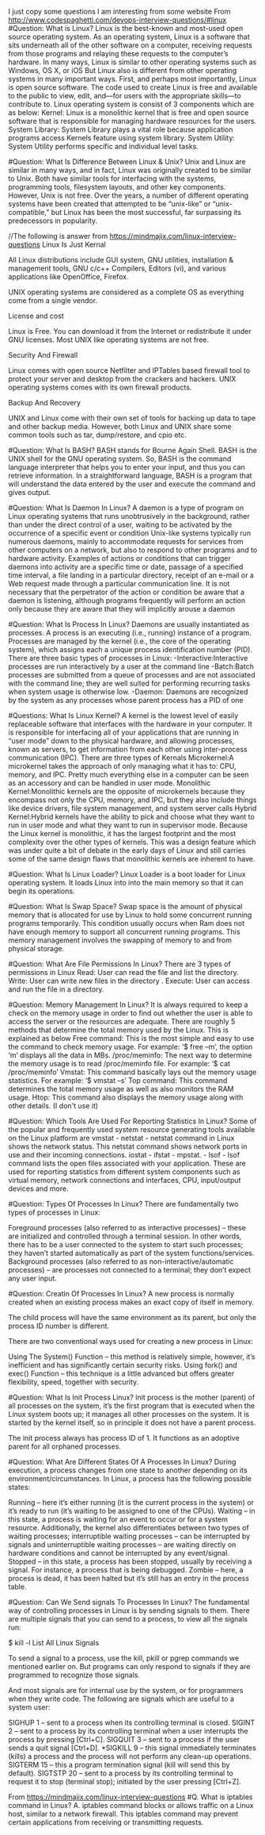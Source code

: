 I just copy some questions I am interesting from some website
From http://www.codespaghetti.com/devops-interview-questions/#linux
#Question: What is Linux?
Linux is the best-known and most-used open source operating system. As an operating system, Linux is a software that sits underneath all of the other software on a computer, receiving requests from those programs and relaying these requests to the computer’s hardware.
In many ways, Linux is similar to other operating systems such as Windows, OS X, or iOS
But Linux also is different from other operating systems in many important ways.
First, and perhaps most importantly, Linux is open source software. The code used to create Linux is free and available to the public to view, edit, and—for users with the appropriate skills—to contribute to.
Linux operating system is consist of 3 components which are as below:
Kernel: Linux is a monolithic kernel that is free and open source software that is responsible for managing hardware resources for the users.
System Library: System Library plays a vital role because application programs access Kernels feature using system library.
System Utility: System Utility performs specific and individual level tasks.



#Question: What Is Difference Between Linux & Unix?
Unix and Linux are similar in many ways, and in fact, Linux was originally created to be similar to Unix.
Both have similar tools for interfacing with the systems, programming tools, filesystem layouts, and other key components.
However, Unix is not free. Over the years, a number of different operating systems have been created that attempted to be “unix-like” or “unix-compatible,” but Linux has been the most successful, far surpassing its predecessors in popularity.

//The following is answer from https://mindmajix.com/linux-interview-questions
Linux Is Just Kernal

All Linux distributions include GUI system, GNU utilities, installation & management tools, GNU c/c++ Compilers, Editors (vi), and various applications like OpenOffice, Firefox.

UNIX operating systems are considered as a complete OS as everything come from a single vendor.

License and cost

Linux is Free. You can download it from the Internet or redistribute it under GNU licenses. Most UNIX like operating systems are not free.

Security And Firewall

Linux comes with open source Netfilter and IPTables based firewall tool to protect your server and desktop from the crackers and hackers. UNIX operating systems comes with its own firewall products. 

Backup And Recovery

UNIX and Linux come with their own set of tools for backing up data to tape and other backup media. However, both Linux and UNIX share some common tools such as tar, dump/restore, and cpio etc.

#Question: What Is BASH?
BASH stands for Bourne Again Shell. BASH is the UNIX shell for the GNU operating system. So, BASH is the command language interpreter that helps you to enter your input, and thus you can retrieve information.
In a straightforward language, BASH is a program that will understand the data entered by the user and execute the command and gives output.

#Question: What Is Daemon In Linux?
A daemon is a type of program on Linux operating systems that runs unobtrusively in the background, rather than under the direct control of a user, waiting to be activated by the occurrence of a specific event or condition
Unix-like systems typically run numerous daemons, mainly to accommodate requests for services from other computers on a network, but also to respond to other programs and to hardware activity.
Examples of actions or conditions that can trigger daemons into activity are a specific time or date, passage of a specified time interval, a file landing in a particular directory, receipt of an e-mail or a Web request made through a particular communication line.
It is not necessary that the perpetrator of the action or condition be aware that a daemon is listening, although programs frequently will perform an action only because they are aware that they will implicitly arouse a daemon

#Question: What Is Process In Linux?
Daemons are usually instantiated as processes. A process is an executing (i.e., running) instance of a program.
Processes are managed by the kernel (i.e., the core of the operating system), which assigns each a unique process identification number (PID).
There are three basic types of processes in Linux:
-Interactive:Interactive processes are run interactively by a user at the command line
-Batch:Batch processes are submitted from a queue of processes and are not associated with the command line; they are well suited for performing recurring tasks when system usage is otherwise low.
-Daemon: Daemons are recognized by the system as any processes whose parent process has a PID of one

#Questions: What Is Linux Kernel?
A kernel is the lowest level of easily replaceable software that interfaces with the hardware in your computer.
It is responsible for interfacing all of your applications that are running in “user mode” down to the physical hardware, and allowing processes, known as servers, to get information from each other using inter-process communication (IPC).
There are three types of Kernals
Microkernel:A microkernel takes the approach of only managing what it has to: CPU, memory, and IPC. Pretty much everything else in a computer can be seen as an accessory and can be handled in user mode.
Monolithic Kernel:Monolithic kernels are the opposite of microkernels because they encompass not only the CPU, memory, and IPC, but they also include things like device drivers, file system management, and system server calls
Hybrid Kernel:Hybrid kernels have the ability to pick and choose what they want to run in user mode and what they want to run in supervisor mode. Because the Linux kernel is monolithic, it has the largest footprint and the most complexity over the other types of kernels. This was a design feature which was under quite a bit of debate in the early days of Linux and still carries some of the same design flaws that monolithic kernels are inherent to have.

#Question: What Is Linux Loader?
Linux Loader is a boot loader for Linux operating system. It loads Linux into into the main memory so that it can begin its operations.

#Question: What Is Swap Space?
Swap space is the amount of physical memory that is allocated for use by Linux to hold some concurrent running programs temporarily.
This condition usually occurs when Ram does not have enough memory to support all concurrent running programs.
This memory management involves the swapping of memory to and from physical storage.

#Question: What Are File Permissions In Linux?
There are 3 types of permissions in Linux 
Read: User can read the file and list the directory.
Write: User can write new files in the directory .
Execute: User can access and run the file in a directory.

#Question: Memory Management In Linux?
It is always required to keep a check on the memory usage in order to find out whether the user is able to access the server or the resources are adequate. There are roughly 5 methods that determine the total memory used by the Linux.
This is explained as below
Free command: This is the most simple and easy to use the command to check memory usage. For example: ‘$ free –m’, the option ‘m’ displays all the data in MBs.
/proc/meminfo: The next way to determine the memory usage is to read /proc/meminfo file. For example: ‘$ cat /proc/meminfo’
Vmstat: This command basically lays out the memory usage statistics. For example: ‘$ vmstat –s’
Top command: This command determines the total memory usage as well as also monitors the RAM usage.
Htop: This command also displays the memory usage along with other details. (I don't use it)

#Question:  Which Tools Are Used For Reporting Statistics In Linux?
Some of the popular and frequently used system resource generating tools available on the Linux platform are 
vmstat    -
netstat   -  netstat command in Linux shows the network status. This netstat command shows network ports in use and their incoming connections.
iostat    -
ifstat    -
mpstat.   - 
lsof      - lsof command lists the open files associated with your application.
These are used for reporting statistics from different system components such as virtual memory, network connections and interfaces, CPU, input/output devices and more.

#Question:  Types Of Processes In Linux?
There are fundamentally two types of processes in Linux:

Foreground processes (also referred to as interactive processes) – these are initialized and controlled through a terminal session. In other words, there has to be a user connected to the system to start such processes; they haven’t started automatically as part of the system functions/services.
Background processes (also referred to as non-interactive/automatic processes) – are processes not connected to a terminal; they don’t expect any user input.

#Question:  Creatin Of Processes In Linux?
A new process is normally created when an existing process makes an exact copy of itself in memory.

The child process will have the same environment as its parent, but only the process ID number is different.

There are two conventional ways used for creating a new process in Linux:

Using The System() Function – this method is relatively simple, however, it’s inefficient and has significantly certain security risks.
Using fork() and exec() Function – this technique is a little advanced but offers greater flexibility, speed, together with security.

#Question:  What Is Init Process Linux?
lnit process is the mother (parent) of all processes on the system, it’s the first program that is executed when the Linux system boots up; it manages all other processes on the system. It is started by the kernel itself, so in principle it does not have a parent process.

The init process always has process ID of 1. It functions as an adoptive parent for all orphaned processes.

#Question:  What Are Different States Of A Processes In Linux?
During execution, a process changes from one state to another depending on its environment/circumstances. In Linux, a process has the following possible states:

Running – here it’s either running (it is the current process in the system) or it’s ready to run (it’s waiting to be assigned to one of the CPUs).
Waiting – in this state, a process is waiting for an event to occur or for a system resource. Additionally, the kernel also differentiates between two types of waiting processes; interruptible waiting processes – can be interrupted by signals and uninterruptible waiting processes – are waiting directly on hardware conditions and cannot be interrupted by any event/signal.
Stopped – in this state, a process has been stopped, usually by receiving a signal. For instance, a process that is being debugged.
Zombie – here, a process is dead, it has been halted but it’s still has an entry in the process table.


#Question:  Can We Send signals To Processes In Linux?
The fundamental way of controlling processes in Linux is by sending signals to them. There are multiple signals that you can send to a process, to view all the signals run:

$ kill -l
List All Linux Signals

To send a signal to a process, use the kill, pkill or pgrep commands we mentioned earlier on. But programs can only respond to signals if they are programmed to recognize those signals.

And most signals are for internal use by the system, or for programmers when they write code. The following are signals which are useful to a system user:

SIGHUP 1 – sent to a process when its controlling terminal is closed.
SIGINT 2 – sent to a process by its controlling terminal when a user interrupts the process by pressing [Ctrl+C].
SIGQUIT 3 – sent to a process if the user sends a quit signal [Ctrl+D].
*SIGKILL 9 – this signal immediately terminates (kills) a process and the process will not perform any clean-up operations.
SIGTERM 15 – this a program termination signal (kill will send this by default).
SIGTSTP 20 – sent to a process by its controlling terminal to request it to stop (terminal stop); initiated by the user pressing [Ctrl+Z].

From https://mindmajix.com/linux-interview-questions
#Q. What is iptables command in Linux?
A. iptables command blocks or allows traffic on a Linux host, similar to a network firewall. This iptables command may prevent certain applications from receiving or transmitting requests.

